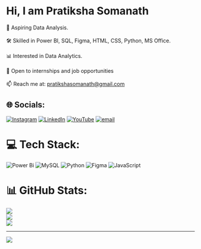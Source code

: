 # Hi, I am Pratiksha Somanath 
🌱 Aspiring Data Analysis.<br><br>🛠️ Skilled in Power BI, SQL, Figma,  HTML, CSS, Python, MS Office.<br><br>📊 Interested in Data Analytics.<br><br>🚀 Open to internships and job opportunities<br><br>📫 Reach me at: pratikshasomanath@gmail.com


## 🌐 Socials:
[![Instagram](https://img.shields.io/badge/Instagram-%23E4405F.svg?logo=Instagram&logoColor=white)](https://instagram.com/https://www.instagram.com/pratiksha._.1810?igsh=ZXI1aGxpZXcxMWdj) [![LinkedIn](https://img.shields.io/badge/LinkedIn-%230077B5.svg?logo=linkedin&logoColor=white)](https://linkedin.com/in/https://www.linkedin.com/in/pratiksha-somanath) [![YouTube](https://img.shields.io/badge/YouTube-%23FF0000.svg?logo=YouTube&logoColor=white)](https://youtube.com/@@pratiksha.18) [![email](https://img.shields.io/badge/Email-D14836?logo=gmail&logoColor=white)](mailto:pratikshasomanath@gmail.com) 

# 💻 Tech Stack:
![Power Bi](https://img.shields.io/badge/power_bi-F2C811?style=for-the-badge&logo=powerbi&logoColor=black) ![MySQL](https://img.shields.io/badge/mysql-4479A1.svg?style=for-the-badge&logo=mysql&logoColor=white) ![Python](https://img.shields.io/badge/python-3670A0?style=for-the-badge&logo=python&logoColor=ffdd54) ![Figma](https://img.shields.io/badge/figma-%23F24E1E.svg?style=for-the-badge&logo=figma&logoColor=white) ![JavaScript](https://img.shields.io/badge/javascript-%23323330.svg?style=for-the-badge&logo=javascript&logoColor=%23F7DF1E)
# 📊 GitHub Stats:
![](https://github-readme-stats.vercel.app/api?username=pratikshasomanath18&theme=dark&hide_border=false&include_all_commits=false&count_private=false)<br/>
![](https://nirzak-streak-stats.vercel.app/?user=pratikshasomanath18&theme=dark&hide_border=false)<br/>
![](https://github-readme-stats.vercel.app/api/top-langs/?username=pratikshasomanath18&theme=dark&hide_border=false&include_all_commits=false&count_private=false&layout=compact)

---
[![](https://visitcount.itsvg.in/api?id=pratikshasomanath18&icon=0&color=0)](https://visitcount.itsvg.in)

<!-- Proudly created with GPRM ( https://gprm.itsvg.in ) -->

